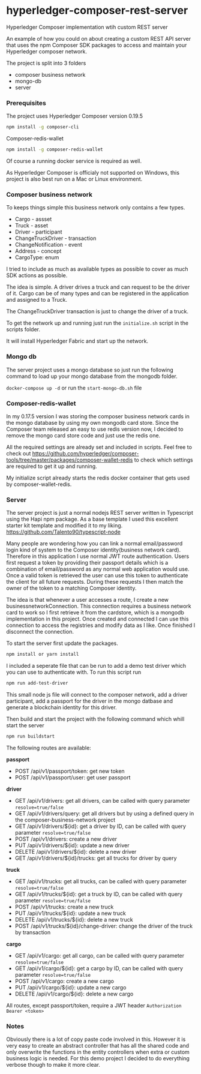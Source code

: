 # hyperledger-composer-rest-server
Hyperledger Composer implementation wtih custom REST server

An example of how you could on about creating a custom REST API server that uses the npm Composer SDK packages to access and maintain your Hyperledger composer network.  



The project is split into 3 folders

- composer business network
- mongo-db
- server

### Prerequisites


The project uses Hyperledger Composer version 0.19.5

``` bash
npm install -g composer-cli
```

Composer-redis-wallet
``` bash
npm install -g composer-redis-wallet
```

Of course a running docker service is required as well.

As Hyperledger Composer is officialy not supported on Windows, this project is also best run on a Mac or Linux environment.

### Composer business network

To keeps things simple this business network only contains a few types.

- Cargo - assset
- Truck - asset
- Driver - participant
- ChangeTruckDriver - transaction
- ChangeNotification - event
- Address - concept
- CargoType: enum

I tried to include as much as available types as possible to cover as much SDK actions as possible.

The idea is simple.   A driver drives a truck and can request to be the driver of it.  Cargo can be of many types and can be registered in the application and assigned to a Truck.

The ChangeTruckDriver transaction is just to change the driver of a truck.

To get the network up and running just run the `initialize.sh` script in the scripts folder.

It will install Hyperledger Fabric and start up the network.

### Mongo db

The server project uses a mongo database so just run the following command to load up your mongo database from the mongodb folder.

`docker-compose up -d` or run the `start-mongo-db.sh` file

### Composer-redis-wallet

In my 0.17.5 version I was storing the composer business network cards in the mongo database by using my own mongodb card store.  Since the Composer team released an easy to use redis version now, I decided to remove the mongo card store code and just use the redis one.

All the required settings are already set and included in scripts.  Feel free to check out https://github.com/hyperledger/composer-tools/tree/master/packages/composer-wallet-redis to check which settings are required to get it up and running. 

My initialize script already starts the redis docker container that gets used by composer-wallet-redis.

### Server

The server project is just a normal nodejs REST server written in Typescript using the Hapi npm package.  As a base template I used this excellent starter kit template and modified it to my liking. https://github.com/Talento90/typescript-node


Many people are wondering how you can link a normal email/password login kind of system to the Composer identity(business network card).  Therefore in this application I use normal JWT route authentication.   Users first request a token by providing their passport details which is a combination of email/password as any normal web application would use. Once a valid token is retrieved the user can use this token to authenticate the client for all future requests.  During these requests I then match the owner of the token to a matching Composer identity.


The idea is that whenever a user accesses a route, I create a new businessnetworkConnection.  This connection requires a business network card to work so I first retrieve it from the cardstore, which is a mongodb implementation in this project.
Once created and connected I can use this connection to access the registries and modify data as I like.  Once finished I disconnect the connection.


To start the server first update the packages.

``` bash
npm install or yarn install
```

I included a seperate file that can be run to add a demo test driver which you can use to authenticate with. To run this script run

``` bash
npm run add-test-driver
```

This small node js file will connect to the composer network, add a driver participant, add a passport for the driver in the mongo datbase and generate a blockchain identity for this driver.

Then build and start the project with the following command which whill start the server

``` bash
npm run buildstart
```

The following routes are available:

**passport**

- POST /api/v1/passport/token:  get new token
- POST /api/v1/passport/user:  get user passport

**driver**

- GET /api/v1/drivers:  get all drivers, can be called with query parameter `resolve=true/false`
- GET /api/v1/drivers/query:  get all drivers but by using a defined query in the composer-business-network project
- GET /api/v1/drivers/${id}:  get a driver by ID, can be called with query parameter `resolve=true/false`
- POST /api/v1/drivers: create a new driver
- PUT /api/v1/drivers/${id}: update a new driver
- DELETE /api/v1/drivers/${id}: delete a new driver
- GET /api/v1/drivers/${id}/trucks: get all trucks for driver by query

**truck**

- GET /api/v1/trucks:  get all trucks, can be called with query parameter `resolve=true/false`
- GET /api/v1/trucks/${id}:  get a truck by ID, can be called with query parameter `resolve=true/false`
- POST /api/v1/trucks: create a new truck
- PUT /api/v1/trucks/${id}: update a new truck
- DELETE /api/v1/trucks/${id}: delete a new truck
- POST /api/v1/trucks/${id}/change-driver: change the driver of the truck by transaction

**cargo**

- GET /api/v1/cargo:  get all cargo, can be called with query parameter `resolve=true/false`
- GET /api/v1/cargo/${id}:  get a cargo by ID, can be called with query parameter `resolve=true/false`
- POST /api/v1/cargo: create a new cargo
- PUT /api/v1/cargo/${id}: update a new cargo
- DELETE /api/v1/cargo/${id}: delete a new cargo


All routes, except passport/token, require a JWT header `Authorization Bearer <token>`

### Notes

Obviously there is a lot of copy paste code involved in this. However it is very easy to create an abstract controller that has all the shared code and only overwrite the functions in the entity controllers when extra or custom business logic is needed.  For this demo project I decided to do everything verbose though to make it more clear.
